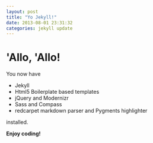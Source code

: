 ```yaml
---
layout: post
title: "Yo Jekyll!"
date: 2013-08-01 23:31:32
categories: jekyll update
---
```


# 'Allo, 'Allo!

You now have

- Jekyll
- Html5 Boilerplate based templates
- jQuery and Modernizr
- Sass and Compass
- redcarpet markdown parser and Pygments highlighter

installed.

**Enjoy coding!**
